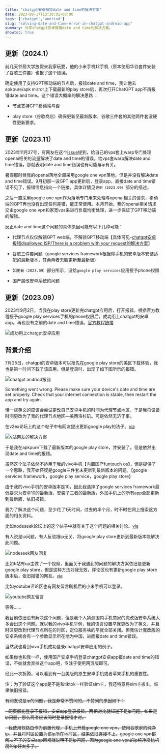 ```yaml
---
title: "chatgpt安卓报错date and time的解决方案"
date: 2023-08-17T13:30:01+08:00
tags: ['chatgpt','andriod']
slug: "solving-date-and-time-error-in-chatgpt-android-app"
summary: 分享chatgpt安卓报错date and time的解决方案。
showtoc: true
---
```


## 更新（2024.1）

前几天邻居大学放假来我家玩耍，他的小米手机12手机（原本使用华谷套件安装了谷歌三件套）也报了这个错误。

确定使用了支持GPT移动端的节点后，报错date and time，我让他去apkpure/apk mirror上下载最新的play store后，再次打开ChatGPT app不再报错date and time。这个错误大概率的解决思路：

- 节点支持GPT移动端与否

- play store（谷歌商店）确保更新至最新版本，谷歌三件套的其他两件套没硬性更新要求。

## 更新（2023.11）

2023年11月27号，有网友在这个[issue](https://github.com/real-jiakai/blog/issues/3#issuecomment-1826815359)提到，给自己的vps套上warp专门处理openai相关的流量解决了date and time的错误。给vps套warp解决date and time错误，那就表明date and time错误也有可能与ip有关。

暑假那时候我的openai落地全部采用google one vpn落地，但是并没有解决date and time错误。9月初那一波GPT  app更新后，登录app，直接date and time错误不见了，报错信息指向一个链接，具体详情见`更新（2023.09）`部分的描述。

之后一直采用google one vpn作为落地专门用来处理与openai相关的请求，移动端的GPT再也没有出现任何差错，能正常使用。本月开始，我的openai相关请求交由google one vpn和家宽vps来进行负载均衡处理，进一步保证了GPT移动端的解锁。

反正date and time这个问题的具体原因可能有以下几种可能：

- 代理节点仅仅解锁GPT web端，不解锁GPT移动端【具体可见-[chatgpt安卓报错disallowed ISP/There is a problem with your request的解决方案](https://blog.gujiakai.top/2023/10/chatgpt-android-error-disallowed-isp-solution)】

- 谷歌三件套问题（google services framework根据你手机的安卓版本安装适配的最新版本，其余两者无脑更新至最新版）

- 如`更新（2023.09）`部分所示，没给`google play services`应用授予phone权限

- 国产魔改安卓系统的问题

## 更新（2023.09）

2023年9月2日，当我在play store更新完chatgpt应用后，打开报错，根据官方教程授予google play services手机的phone权限后，成功用上chatgpt的安卓app。再也没有之前的date and time错误。[官方教程链接](https://help.openai.com/en/articles/8261897-chatgpt-android-app-sign-in-error-something-went-wrong-with-code-17-error)

![成功用上chatgpt安卓应用](https://vip2.loli.net/2023/09/02/dTtYr12uHGWvlzy.webp)

## 背景介绍

7月25日，chatgpt的安卓版本可以抢先在google play store的美区下载体验，我也是第一时间下载了该应用，但是登录时，出现了如下图所示的报错。

![chatgpt andriod报错](https://vip2.loli.net/2023/08/17/CMjuqNh8cOWoATn.webp)

Something went wrong. Please make sure your device's date and time are set properly. Check that your internet connection is stable, then restart the app and try again. 

懂一些英文的应该会尝试更改自己安卓手机的时间为代理节点地区，于是我将设备时间更改为了我的代理节点地区—美西洛杉矶。可是依然无济于事。

在v2ex论坛上的这个帖子中有网友提出更新google play的法子。[via](https://www.v2ex.com/t/959723)

![v站网友的解决方案](https://vip2.loli.net/2023/08/17/tJpXzRHEZu4gqrA.webp)

于是我在apkpure下载了最新版本的google play store，并安装了。但是依然出现date and time的报错。

虽然这个法子依然不适用于我的vivo手机【内置国产funtouch os】，但是提供了一个思路，我开始怀疑是google三件套未更新到最新版本的问题。【google services framework，google play service，google play store】

由于我的vivo手机的安卓版本是10，因此我选择了google services framework最低要求为安卓10的最新版，安装了三者的最新版，外加手机上的所有app全部更新到最新版，依旧报错。

我为了解决这个问题，至少花了1天时间，过去的半个月，时不时在网上搜索这方面的相关资料。

比如nodeseek论坛上的这个帖子中就有关于这个问题的相关讨论。[via](https://www.nodeseek.com/post-16285-1)

有人说是ip问题，有人反驳跟ip无关，将google play store更新到最新版本能解决此问题。

![nodeseek网友回复](https://vip2.loli.net/2023/08/17/4lWPgQOzhuyStMH.webp)

比如b站有up主做了一个视频，里面关于我遇到的问题的解决方案依旧是更新google play store，但是这种方法对我无效，评论区也有更新google play store版本后，依旧报错的网友。[via](https://www.bilibili.com/video/BV1dp4y1G7qq/)

比如youtube评论区也有网友留言刷机后的小米手机可以登录。

![youtube网友留言](https://vip2.loli.net/2023/08/17/gB1Rjy4qwfZGmkU.webp)

等等......

我目前依旧没有解决这个问题，但是我个人猜测国内手机商家的魔改版安卓系统大多会出这个问题。就以我的vivo手机举例，我的语言设置早就更改为了英文，并且时区更改到代理节点所在的时区，定位服务啥的早就全部关闭。但我估计魔改版的安卓系统会有一个参数显示所在地为中国，进而报date and time错误。

当然我也看到vivo手机成功登录chatgpt安卓应用的例子。

如果你也和我一样，使用国产安卓手机登录chatgpt安卓app报date and time的错误，不妨就舍弃掉这个app吧，专注于使用网页版即可。

经此一次折腾，可以看到有一台美版的原生安卓手机或者苹果手机的重要性。

注：为了验证这个app是不是和tiktok一样验证sim卡，我还特意将sim卡拔出，结果依旧报错。

~~有网友说是ip的问题，我是非常不赞同的。不赞同的原因如下：~~

~~- 网页版能登录不报错，安卓app登录报错，两相对比就知道不是ip问题，如果是ip问题，那么两者应该同时登录报错才对。~~

~~- 我使用软路由作为前置代理，手机上开启google one vpn，使用谷歌家的纯净ip，并且将时区设置为该ip所在地时区，结果依旧连接不上，google one vpn都解决不了的安卓app困境就说明不是ip问题，因为google one vpn的ip纯净度比机房的ip好太多了。~~